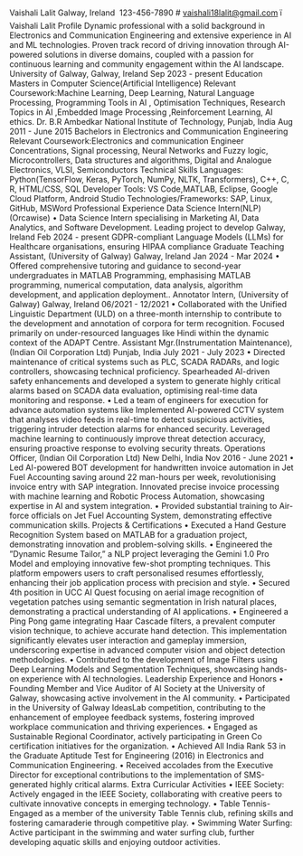 Vaishali Lalit
Galway, Ireland
 123-456-7890 # vaishali18lalit@gmail.com ï Vaishali Lalit
Profile
Dynamic professional with a solid background in Electronics and Communication Engineering and extensive experience in AI and ML technologies. Proven track record of driving innovation through AI-powered solutions in diverse domains, coupled with a passion for continuous learning and community engagement within the AI landscape.
  University of Galway,
Galway, Ireland Sep 2023 - present
Education
Masters in Computer Science(Artificial Intelligence)
Relevant Coursework:Machine Learning, Deep Learning, Natural Language Processing, Programming Tools in AI , Optimisation Techniques, Research Topics in AI ,Embedded Image Processing ,Reinforcement Learning, AI ethics.
Dr. B.R Ambedkar National Institute of Technology, Punjab, India Aug 2011 - June 2015 Bachelors in Electronics and Communication Engineering
Relevant Coursework:Electronics and communication Engineer Concentrations, Signal processing, Neural Networks and Fuzzy logic, Microcontrollers, Data structures and algorithms, Digital and Analogue Electronics, VLSI, Semiconductors
Technical Skills
Languages: Python(TensorFlow, Keras, PyTorch, NumPy, NLTK, Transformers), C++, C, R, HTML/CSS, SQL Developer Tools: VS Code,MATLAB, Eclipse, Google Cloud Platform, Android Studio Technologies/Frameworks: SAP, Linux, GitHub, MSWord
Professional Experience
Data Science Intern(NLP) (Orcawise)
• Data Science Intern specialising in Marketing AI, Data Analytics, and Software Development. Leading project to develop
Galway, Ireland Feb 2024 - present GDPR-compliant Language Models (LLMs) for Healthcare organisations, ensuring HIPAA compliance
Graduate Teaching Assistant, (University of Galway) Galway, Ireland Jan 2024 - Mar 2024 • Offered comprehensive tutoring and guidance to second-year undergraduates in MATLAB Programming, emphasising MATLAB
programming, numerical computation, data analysis, algorithm development, and application deployment..
Annotator Intern, (University of Galway) Galway, Ireland 06/2021 - 12/2021 • Collaborated with the Unified Linguistic Department (ULD) on a three-month internship to contribute to the development and annotation of corpora for term recognition. Focused primarily on under-resourced languages like Hindi within the dynamic context
of the ADAPT Centre.
Assistant Mgr.(Instrumentation Maintenance), (Indian Oil Corporation Ltd) Punjab, India July 2021 - July 2023
• Directed maintenance of critical systems such as PLC, SCADA RADARs, and logic controllers, showcasing technical proficiency. Spearheaded AI-driven safety enhancements and developed a system to generate highly critical alarms based on SCADA data
evaluation, optimising real-time data monitoring and response.
• Led a team of engineers for execution for advance automation systems like Implemented AI-powered CCTV system that analyses video feeds in real-time to detect suspicious activities, triggering intruder detection alarms for enhanced security. Leveraged machine learning to continuously improve threat detection accuracy, ensuring proactive response to evolving security threats.
Operations Officer, (Indian Oil Corporation Ltd) New Delhi, India Nov 2016 - June 2021
• Led AI-powered BOT development for handwritten invoice automation in Jet Fuel Accounting saving around 22 man-hours per week, revolutionising invoice entry with SAP integration. Innovated precise invoice processing with machine learning and Robotic
Process Automation, showcasing expertise in AI and system integration.
• Provided substantial training to Air-force officials on Jet Fuel Accounting System, demonstrating effective communication skills.
Projects & Certifications
• Executed a Hand Gesture Recognition System based on MATLAB for a graduation project, demonstrating innovation and problem-solving skills.
• Engineered the ”Dynamic Resume Tailor,” a NLP project leveraging the Gemini 1.0 Pro Model and employing innovative few-shot prompting techniques. This platform empowers users to craft personalised resumes effortlessly, enhancing their job application process with precision and style.
• Secured 4th position in UCC AI Quest focusing on aerial image recognition of vegetation patches using semantic segmentation in
Irish natural places, demonstrating a practical understanding of AI applications.
• Engineered a Ping Pong game integrating Haar Cascade filters, a prevalent computer vision technique, to achieve accurate hand detection. This implementation significantly elevates user interaction and gameplay immersion, underscoring expertise in advanced computer vision and object detection methodologies.
• Contributed to the development of Image Filters using Deep Learning Models and Segmentation Techniques, showcasing hands-on experience with AI technologies.
Leadership Experience and Honors
• Founding Member and Vice Auditor of AI Society at the University of Galway, showcasing active involvement in the AI community.
• Participated in the University of Galway IdeasLab competition, contributing to the enhancement of employee feedback systems,
fostering improved workplace communication and thriving experiences.
• Engaged as Sustainable Regional Coordinator, actively participating in Green Co certification initiatives for the organization.
• Achieved All India Rank 53 in the Graduate Aptitude Test for Engineering (2016) in Electronics and Communication Engineering.
• Received accolades from the Executive Director for exceptional contributions to the implementation of SMS-generated highly critical alarms.
Extra Curricular Activities
• IEEE Society: Actively engaged in the IEEE Society, collaborating with creative peers to cultivate innovative concepts in emerging technology.
• Table Tennis-Engaged as a member of the university Table Tennis club, refining skills and fostering camaraderie through competitive play.
• Swimming Water Surfing: Active participant in the swimming and water surfing club, further developing aquatic skills and enjoying outdoor activities.
